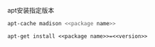 
apt安装指定版本

```sh
apt-cache madison <<package name>>
```

```
apt-get install <<package name>>=<<version>>
```

















































